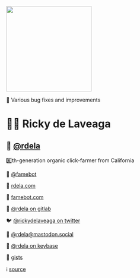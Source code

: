 <img width="230" height="230" src="https://avatars0.githubusercontent.com/u/74381?s=460&v=4" alt="" />

🐞 Various bug fixes and improvements

# 👨🏻 Ricky de Laveaga

## 🐙 [@rdela](https://github.com/rdela)

6️⃣th-generation organic click-farmer from California

👥 [@famebot](https://github.com/famebot)

🔗 [rdela.com](https://rdela.com/)

🤖 [famebot.com](https://famebot.com/)

🦊 [@rdela on gitlab](https://gitlab.com/rdela)

🐦 [@rickydelaveaga on twitter](https://twitter.com/rickydelaveaga)

🐘 [@rdela@mastodon.social](https://mastodon.social/@rdela)

🔐 [@rdela on keybase](https://keybase.io/rdela)

📝 [gists](https://gist.github.com/rdela)

ℹ️ [source](https://github.com/rdela/rdela.github.io/blob/master/readme.md)
